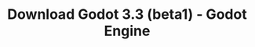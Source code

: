 ---
# Generated by /tools/generators/src/download_archive_generator !!! do not edit by hand !!!
title: 'Download Godot 3.3 (beta1) - Godot Engine'
type: 'download/archive'
name: '3.3'
flavor: 'beta1'
release_date: '2020-10-21T03:00:00-00:00'
release_notes: 'article/dev-snapshot-godot-3-2-4-beta-1/'
primaryPlatforms:
  - 'android.apk'
  - 'linux.64'
  - 'macos.universal'
  - 'windows.64'
  - 'linux_server.headless.64'
  - 'web'
  - 'templates'
links:
  android.apk:
    name: 'android.apk'
    title: 'Android'
    caption: 'APK Universal (ARM64 + ARMv7 + x86_64 + x86)'
    tags:
      - 'APK download'
      - 'ARM64/v7'
      - 'x86 (64 & 32 bit)'
    hosts:
      github_builds:
        regular: 'https://github.com/godotengine/godot-builds/releases/download/3.3-beta1/Godot_v3.3-beta1_android_editor.apk'
        mono: '#'
      github:
        regular: 'https://github.com/godotengine/godot/releases/download/3.3-beta1/Godot_v3.3-beta1_android_editor.apk'
        mono: '#'
  linux.64:
    name: 'linux.64'
    title: 'Linux'
    caption: 'Padrão (x86_64)'
    tags:
      - '64 bit'
    hosts:
      github_builds:
        regular: 'https://github.com/godotengine/godot-builds/releases/download/3.3-beta1/Godot_v3.3-beta1_x11.64.zip'
        mono: 'https://github.com/godotengine/godot-builds/releases/download/3.3-beta1/Godot_v3.3-beta1_mono_x11_64.zip'
      github:
        regular: 'https://github.com/godotengine/godot/releases/download/3.3-beta1/Godot_v3.3-beta1_x11.64.zip'
        mono: 'https://github.com/godotengine/godot/releases/download/3.3-beta1/Godot_v3.3-beta1_mono_x11_64.zip'
  macos.universal:
    name: 'macos.universal'
    title: 'macOS'
    caption: 'Universal (x86_64 + Silício da Apple)'
    tags:
      - 'Intel/Apple Silicon'
      - '64 bit'
    hosts:
      github_builds:
        regular: 'https://github.com/godotengine/godot-builds/releases/download/3.3-beta1/Godot_v3.3-beta1_osx.universal.zip'
        mono: 'https://github.com/godotengine/godot-builds/releases/download/3.3-beta1/Godot_v3.3-beta1_mono_osx.universal.zip'
      github:
        regular: 'https://github.com/godotengine/godot/releases/download/3.3-beta1/Godot_v3.3-beta1_osx.universal.zip'
        mono: 'https://github.com/godotengine/godot/releases/download/3.3-beta1/Godot_v3.3-beta1_mono_osx.universal.zip'
  windows.64:
    name: 'windows.64'
    title: 'Windows'
    caption: 'Padrão (x86_64)'
    tags:
      - '64 bit'
    hosts:
      github_builds:
        regular: 'https://github.com/godotengine/godot-builds/releases/download/3.3-beta1/Godot_v3.3-beta1_win64.exe.zip'
        mono: 'https://github.com/godotengine/godot-builds/releases/download/3.3-beta1/Godot_v3.3-beta1_mono_win64.zip'
      github:
        regular: 'https://github.com/godotengine/godot/releases/download/3.3-beta1/Godot_v3.3-beta1_win64.exe.zip'
        mono: 'https://github.com/godotengine/godot/releases/download/3.3-beta1/Godot_v3.3-beta1_mono_win64.zip'
  linux_server.headless.64:
    name: 'linux_server.headless.64'
    title: 'Linux Server'
    caption: 'Headless (x86_64)'
    tags:
      - '64 bit'
      - 'Headless'
    hosts:
      github_builds:
        regular: 'https://github.com/godotengine/godot-builds/releases/download/3.3-beta1/Godot_v3.3-beta1_linux_headless.64.zip'
        mono: 'https://github.com/godotengine/godot-builds/releases/download/3.3-beta1/Godot_v3.3-beta1_mono_linux_headless_64.zip'
      github:
        regular: 'https://github.com/godotengine/godot/releases/download/3.3-beta1/Godot_v3.3-beta1_linux_headless.64.zip'
        mono: 'https://github.com/godotengine/godot/releases/download/3.3-beta1/Godot_v3.3-beta1_mono_linux_headless_64.zip'
  web:
    name: 'web'
    title: 'Editor Web'
    caption: ''
    tags:
      - 'Self-hosted'
      - 'Cross-platform'
    hosts:
      github_builds:
        regular: 'https://github.com/godotengine/godot-builds/releases/download/3.3-beta1/Godot_v3.3-beta1_web_editor.zip'
        mono: '#'
      github:
        regular: 'https://github.com/godotengine/godot/releases/download/3.3-beta1/Godot_v3.3-beta1_web_editor.zip'
        mono: '#'
  linux.32:
    name: 'linux.32'
    title: 'Linux'
    caption: 'Padrão (x86)'
    tags:
      - '32 bit'
    hosts:
      github_builds:
        regular: 'https://github.com/godotengine/godot-builds/releases/download/3.3-beta1/Godot_v3.3-beta1_x11.32.zip'
        mono: 'https://github.com/godotengine/godot-builds/releases/download/3.3-beta1/Godot_v3.3-beta1_mono_x11_32.zip'
      github:
        regular: 'https://github.com/godotengine/godot/releases/download/3.3-beta1/Godot_v3.3-beta1_x11.32.zip'
        mono: 'https://github.com/godotengine/godot/releases/download/3.3-beta1/Godot_v3.3-beta1_mono_x11_32.zip'
  windows.32:
    name: 'windows.32'
    title: 'Windows'
    caption: 'Padrão (x86)'
    tags:
      - '32 bit'
    hosts:
      github_builds:
        regular: 'https://github.com/godotengine/godot-builds/releases/download/3.3-beta1/Godot_v3.3-beta1_win32.exe.zip'
        mono: 'https://github.com/godotengine/godot-builds/releases/download/3.3-beta1/Godot_v3.3-beta1_mono_win32.zip'
      github:
        regular: 'https://github.com/godotengine/godot/releases/download/3.3-beta1/Godot_v3.3-beta1_win32.exe.zip'
        mono: 'https://github.com/godotengine/godot/releases/download/3.3-beta1/Godot_v3.3-beta1_mono_win32.zip'
  linux_server.64:
    name: 'linux_server.64'
    title: 'Servidor Linux'
    caption: 'Padrão (x86_64)'
    tags:
      - '64 bit'
    hosts:
      github_builds:
        regular: 'https://github.com/godotengine/godot-builds/releases/download/3.3-beta1/Godot_v3.3-beta1_linux_server.64.zip'
        mono: 'https://github.com/godotengine/godot-builds/releases/download/3.3-beta1/Godot_v3.3-beta1_mono_linux_server_64.zip'
      github:
        regular: 'https://github.com/godotengine/godot/releases/download/3.3-beta1/Godot_v3.3-beta1_linux_server.64.zip'
        mono: 'https://github.com/godotengine/godot/releases/download/3.3-beta1/Godot_v3.3-beta1_mono_linux_server_64.zip'
  aar_library:
    name: 'aar_library'
    title: 'Biblioteca de AAR'
    caption: ''
    tags:
      - 'Android plugins'
      - 'Java'
      - 'Kotlin'
    hosts:
      github_builds:
        regular: 'https://github.com/godotengine/godot-builds/releases/download/3.3-beta1/godot-lib.3.3.beta1.release.aar'
        mono: 'https://github.com/godotengine/godot-builds/releases/download/3.3-beta1/godot-lib.3.3.beta1.mono.release.aar'
      github:
        regular: 'https://github.com/godotengine/godot/releases/download/3.3-beta1/godot-lib.3.3.beta1.release.aar'
        mono: 'https://github.com/godotengine/godot/releases/download/3.3-beta1/godot-lib.3.3.beta1.mono.release.aar'
  templates:
    name: 'templates'
    title: 'Modelos de exportação'
    caption: ''
    tags:
      - 'Utilizado para exportar os seus jogos para todas as plataformas suportadas'
    hosts:
      github_builds:
        regular: 'https://github.com/godotengine/godot-builds/releases/download/3.3-beta1/Godot_v3.3-beta1_export_templates.tpz'
        mono: 'https://github.com/godotengine/godot-builds/releases/download/3.3-beta1/Godot_v3.3-beta1_mono_export_templates.tpz'
      github:
        regular: 'https://github.com/godotengine/godot/releases/download/3.3-beta1/Godot_v3.3-beta1_export_templates.tpz'
        mono: 'https://github.com/godotengine/godot/releases/download/3.3-beta1/Godot_v3.3-beta1_mono_export_templates.tpz'
---
